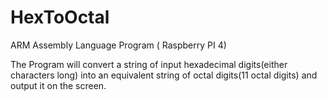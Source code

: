 # HexToOctal
ARM Assembly Language Program ( Raspberry PI 4)

The Program  will convert a string of input hexadecimal digits(either characters long) into an equivalent string of octal digits(11 octal digits) and output it on the screen. 
